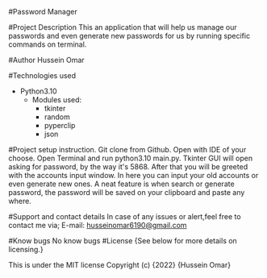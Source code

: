 
#Password Manager

#Project Description
This an application that will help us manage our passwords and even generate new passwords for us by running specific commands on terminal.

#Author
Hussein Omar

#Technologies used
- Python3.10
    - Modules used:
        - tkinter
        - random
        - pyperclip
        - json

#Project setup instruction.
Git clone from Github. Open with IDE of your choose. Open Terminal and run python3.10 main.py. Tkinter GUI will open asking for password, by the way it's 5868. After that you will be greeted with the accounts input window. In here you can input your old accounts or even generate new ones. A neat feature is when search or generate password, the password will be saved on your clipboard and paste any where. 

#Support and contact details
In case of any issues or alert,feel free to contact me via; E-mail: husseinomar6190@gmail.com

#Know bugs
No know bugs
#License
{See below for more details on licensing.}

This is under the MIT license Copyright (c) {2022} {Hussein Omar}